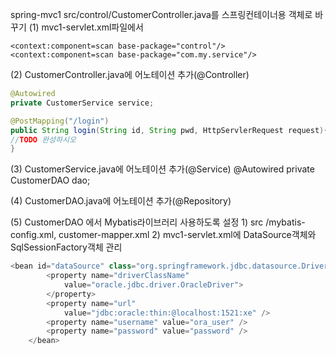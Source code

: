 
spring-mvc1
src/control/CustomerController.java를 스프링컨테이너용 객체로 바꾸기
(1) mvc1-servlet.xml파일에서 
```
<context:component=scan base-package="control"/>
<context:component=scan base-package="com.my.service"/>
```
(2) CustomerController.java에 어노테이션 추가(@Controller)
```java
@Autowired
private CustomerService service;

@PostMapping("/login")
public String login(String id, String pwd, HttpServlerRequest request){
//TODO 완성하시오
}
```
(3) CustomerService.java에 어노테이션 추가(@Service)
@Autowired
private CustomerDAO dao;

(4) CustomerDAO.java에 어노테이션 추가(@Repository)

(5) CustomerDAO 에서 Mybatis라이브러리 사용하도록 설정
	1) src /mybatis-config.xml, customer-mapper.xml
	2) mvc1-servlet.xml에 DataSource객체와 SqlSessionFactory객체 관리
```java
<bean id="dataSource" class="org.springframework.jdbc.datasource.DriverManagerDataSource">
		<property name="driverClassName"
			value="oracle.jdbc.driver.OracleDriver">
		</property>
		<property name="url"
			value="jdbc:oracle:thin:@localhost:1521:xe" />
		<property name="username" value="ora_user" />
		<property name="password" value="password" />
	</bean>
```
<!--stackedit_data:
eyJoaXN0b3J5IjpbLTE4NDQ4MzA4NjQsMTM1OTkwODEzXX0=
-->
